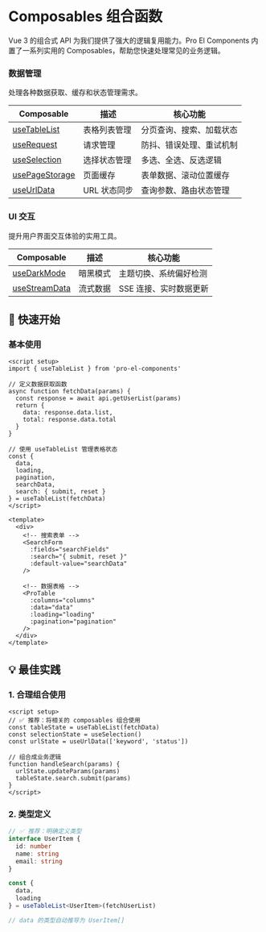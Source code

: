# Composables 组合函数

Vue 3 的组合式 API 为我们提供了强大的逻辑复用能力。Pro El Components 内置了一系列实用的 Composables，帮助您快速处理常见的业务逻辑。

### 数据管理

处理各种数据获取、缓存和状态管理需求。

| Composable                                    | 描述         | 核心功能                 |
| --------------------------------------------- | ------------ | ------------------------ |
| [useTableList](/composables/useTableList)     | 表格列表管理 | 分页查询、搜索、加载状态 |
| [useRequest](/composables/useRequest)         | 请求管理     | 防抖、错误处理、重试机制 |
| [useSelection](/composables/useSelection)     | 选择状态管理 | 多选、全选、反选逻辑     |
| [usePageStorage](/composables/usePageStorage) | 页面缓存     | 表单数据、滚动位置缓存   |
| [useUrlData](/composables/useUrlData)         | URL 状态同步 | 查询参数、路由状态管理   |

### UI 交互

提升用户界面交互体验的实用工具。

| Composable                                  | 描述     | 核心功能               |
| ------------------------------------------- | -------- | ---------------------- |
| [useDarkMode](/composables/useDarkMode)     | 暗黑模式 | 主题切换、系统偏好检测 |
| [useStreamData](/composables/useStreamData) | 流式数据 | SSE 连接、实时数据更新 |

## 🚀 快速开始

### 基本使用

```vue
<script setup>
import { useTableList } from 'pro-el-components'

// 定义数据获取函数
async function fetchData(params) {
  const response = await api.getUserList(params)
  return {
    data: response.data.list,
    total: response.data.total
  }
}

// 使用 useTableList 管理表格状态
const {
  data,
  loading,
  pagination,
  searchData,
  search: { submit, reset }
} = useTableList(fetchData)
</script>

<template>
  <div>
    <!-- 搜索表单 -->
    <SearchForm
      :fields="searchFields"
      :search="{ submit, reset }"
      :default-value="searchData"
    />

    <!-- 数据表格 -->
    <ProTable
      :columns="columns"
      :data="data"
      :loading="loading"
      :pagination="pagination"
    />
  </div>
</template>
```

## 💡 最佳实践

### 1. 合理组合使用

```vue
<script setup>
// ✅ 推荐：将相关的 composables 组合使用
const tableState = useTableList(fetchData)
const selectionState = useSelection()
const urlState = useUrlData(['keyword', 'status'])

// 组合成业务逻辑
function handleSearch(params) {
  urlState.updateParams(params)
  tableState.search.submit(params)
}
</script>
```

### 2. 类型定义

```typescript
// ✅ 推荐：明确定义类型
interface UserItem {
  id: number
  name: string
  email: string
}

const {
  data,
  loading
} = useTableList<UserItem>(fetchUserList)

// data 的类型自动推导为 UserItem[]
```
